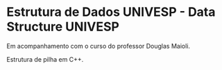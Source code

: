 # Estrutura de Dados UNIVESP - Data Structure UNIVESP

Em acompanhamento com o curso do professor Douglas Maioli.

Estrutura de pilha em C++.

